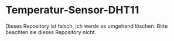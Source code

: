 # Temperatur-Sensor-DHT11
Dieses Repository ist falsch, ich werde es umgehend löschen.
Bitte beachten sie dieses Repository nicht.
